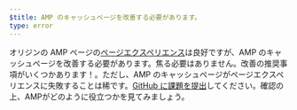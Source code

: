 ```yaml
---
$title: AMP のキャッシュページを改善する必要があります。
type: error
---
```


オリジンの AMP ページの[ページエクスペリエンス](https://developers.google.com/search/docs/guides/page-experience?hl=ja)は良好ですが、AMP のキャッシュページを改善する必要があります。焦る必要はありません。改善の推奨事項がいくつかあります！。ただし、AMP のキャッシュページがページエクスペリエンスに失敗することは稀です。[GitHub に課題を提出](https://github.com/ampproject/amphtml/issues/new?assignees=&labels=Type:+Page+experience&template=page-experience.md&title=Page+experience+issue)してください。確認の上、AMPがどのように役立つかを見てみましょう。
